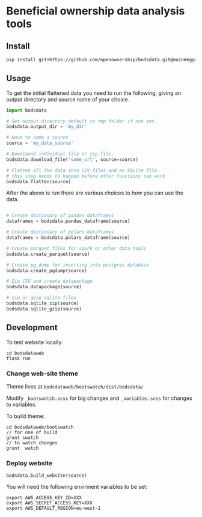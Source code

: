 # Beneficial ownership data analysis tools

## Install

```bash
pip install git+https://github.com/openownership/bodsdata.git@main#egg=bodsdata
```

## Usage

To get the initial flattened data you need to run the following, giving an output directory and source name of your choice.

```python
import bodsdata

# Set output directory default to tmp folder if not set.
bodsdata.output_dir = 'my_dir'

# Have to name a source
source = 'my_data_source'

# Downloand individual file or zip file.
bodsdata.download_file('some_url', source=source)

# Flatten all the data into CSV files and an SQLite file.
# this step needs to happen before other functions can work
bodsdata.flatten(source)
```

After the above is run there are various choices to how you can use the data.

```python

# Create dictionary of pandas dataframes
dataframes = bodsdata.pandas_dataframe(source)

# Create dictionary of polars dataframes
dataframes = bodsdata.polars_dataframe(source)

# Create parquet files for spark or other data tools
bodsdata.create_parquet(source)

# Create pg_dump for inserting into postgres database
bodsdata.create_pgdump(source)

# Zip CSV and create datapackage 
bodsdata.datapackage(source)

# zip or gzip sqlite files 
bodsdata.sqlite_zip(source)
bodsdata.sqlite_gzip(source)
````

## Development
To test website locally:

```
cd bodsdataweb
flask run
```

### Change web-site theme

Theme lives at `bodsdataweb/bootswatch/dist/bodsdata/`

Modify `_bootswatch.scss` for big changes and `_variables.scss` for changes to variables.

To build theme:

```
cd bodsdataweb/bootswatch
// for one of build
grunt swatch 
// to watch changes
grunt  watch 
```

### Deploy website

```
bodsdata.build_website(source)
```

You will need the following envirment variables to be set:

```
export AWS_ACCESS_KEY_ID=XXX
export AWS_SECRET_ACCESS_KEY=XXX
export AWS_DEFAULT_REGION=eu-west-1
```
